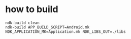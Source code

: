# how to build
```
ndk-build clean
ndk-build APP_BUILD_SCRIPT=Android.mk NDK_APPLICATION_MK=Application.mk NDK_LIBS_OUT=./libs
```
